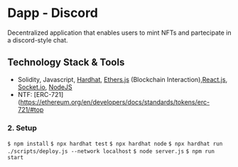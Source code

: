 # Dapp - Discord

Decentralized application that enables users to mint NFTs and partecipate in a discord-style chat.

## Technology Stack & Tools

- Solidity, Javascript, [Hardhat](https://hardhat.org/), [Ethers.js](https://docs.ethers.io/v5/) (Blockchain Interaction),[React.js](https://reactjs.org/), [Socket.io](https://socket.io/), [NodeJS](https://nodejs.org/en/)
- NTF: [ERC-721](https://ethereum.org/en/developers/docs/standards/tokens/erc-721/#top

### 2. Setup
`$ npm install`
`$ npx hardhat test`
`$ npx hardhat node`
`$ npx hardhat run ./scripts/deploy.js --network localhost`
`$ node server.js`
`$ npm run start`